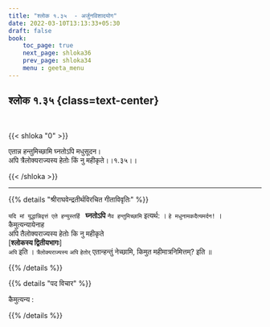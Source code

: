 ```yaml
---
title: "श्लोक १.३५  - अर्जुनविशादयोग"
date: 2022-03-10T13:13:33+05:30
draft: false
book:
    toc_page: true
    next_page: shloka36
    prev_page: shloka34
    menu : geeta_menu
---
```




## श्लोक १.३५ {class=text-center}

<br/>

{{< shloka  "0"  >}}

एतान्न हन्तुमिच्छामि घ्नतोऽपि मधुसूदन।  
अपि त्रैलोक्यराज्यस्य हेतोः किं नु महीकृते।।१.३५।।

{{< /shloka >}}

---


{{% details "श्रीराघवेन्द्रतीर्थविरचित गीताविवृतिः" %}}

`यदि मां युद्धान्निवृत्तं एते हन्युस्तर्हि `  **घ्नतोऽपि** `नैव हन्तुमिच्छामि` इत्यर्थ: । `हे मधुनामकदैत्यमर्दन!` ।  
कैमुत्यन्यायेनाह  
अपि तैलोक्यराज्यस्य हेतोः कि नु महीकृते   
[**श्लोकस्य द्वितीयभागः**]  
`अपि` इति । `त्रैलोक्यराज्यस्य` `अपि` `हेतोर्‌` एतान्हन्तुं
नेच्छामि, किमुत महीमात्रनिमित्तम्‌? इति ॥

{{% /details %}}


{{% details "पद विचार" %}}

कैमुत्यन्य :

{{% /details %}}
